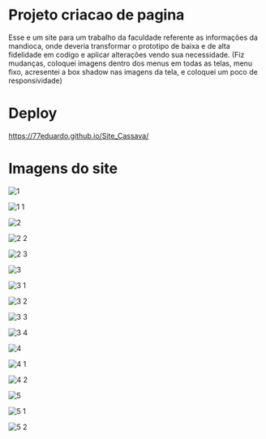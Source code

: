 # Projeto criacao de pagina
  Esse e um site para um trabalho da faculdade referente as informações da mandioca, onde deveria transformar o prototipo de baixa e de alta fidelidade em codigo e aplicar alterações vendo sua necessidade.
(Fiz mudanças, coloquei imagens dentro dos menus em todas as telas, menu fixo, acresentei a box shadow nas imagens da tela, e coloquei um poco de responsividade)

# Deploy
https://77eduardo.github.io/Site_Cassava/

# Imagens do site


![1](https://github.com/77Eduardo/Site_Cassava/assets/103968776/740bb986-30a9-4d02-80dd-d30f1330090d)

![1 1](https://github.com/77Eduardo/Site_Cassava/assets/103968776/45863d6c-3dbc-4a3f-96bf-c327a73c719f)

![2](https://github.com/77Eduardo/Site_Cassava/assets/103968776/dfbe4463-34db-4d5e-b638-f7c2b824c03c)

![2 2](https://github.com/77Eduardo/Site_Cassava/assets/103968776/756d1022-6055-4cfd-afd7-18a545e3fb03)

![2 3](https://github.com/77Eduardo/Site_Cassava/assets/103968776/a8b92723-428c-40c3-adf4-e14f9011d3ea)

![3](https://github.com/77Eduardo/Site_Cassava/assets/103968776/8eb34c29-2ced-4ecd-8a55-99feddf998e9)

![3 1](https://github.com/77Eduardo/Site_Cassava/assets/103968776/57b2e4a8-4c01-4e7d-a4d2-5a90201e1956)

![3 2](https://github.com/77Eduardo/Site_Cassava/assets/103968776/4ede4513-0b07-4a1e-9fb5-268a516ff72d)

![3 3](https://github.com/77Eduardo/Site_Cassava/assets/103968776/b9fca7b7-02ff-4bd2-b7f2-bb436f48496f)

![3 4](https://github.com/77Eduardo/Site_Cassava/assets/103968776/a49ea037-16ae-42ab-8a21-f8653a5daeb7)

![4](https://github.com/77Eduardo/Site_Cassava/assets/103968776/45de186e-661d-4135-a514-85b8631edda3)

![4 1](https://github.com/77Eduardo/Site_Cassava/assets/103968776/f9a6a985-2cec-408d-bb67-0c639e8c0531)

![4 2](https://github.com/77Eduardo/Site_Cassava/assets/103968776/5a0d73aa-29e8-48f4-8b3e-e1e26bd2dcb9)

![5](https://github.com/77Eduardo/Site_Cassava/assets/103968776/5a7cfc7b-2583-41a0-8ab2-640f68880b91)

![5 1](https://github.com/77Eduardo/Site_Cassava/assets/103968776/80892a9a-54fe-48ef-aaed-16ade26e7bd8)

![5 2](https://github.com/77Eduardo/Site_Cassava/assets/103968776/ac29add0-d232-4390-8eee-a3f429f66746)

